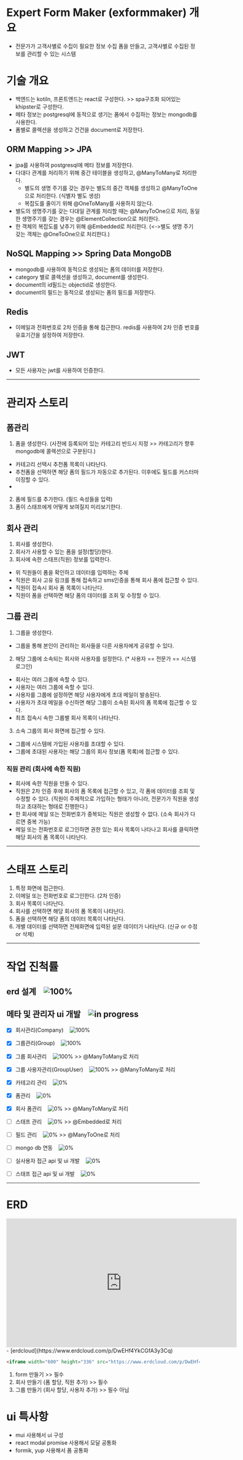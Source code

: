 # Expert Form Maker (exformmaker) 개요

- 전문가가 고객사별로 수집이 필요한 정보 수집 폼을 만들고, 고객사별로 수집된 정보를 관리할 수 있는 시스템

# 기술 개요

- 백엔드는 kotiln, 프론트엔드는 react로 구성한다. >> spa구조화 되어있는 khipster로 구성한다.
- 메타 정보는 postgresql에 동적으로 생기는 폼에서 수집하는 정보는 mongodb를 사용한다.
- 폼별로 콜렉션을 생성하고 건건을 document로 저장한다.

## ORM Mapping >> JPA

- jpa를 사용하여 postgresql에 메타 정보를 저장한다.
- 다대다 관계를 처리하기 위해 중간 테이블을 생성하고, @ManyToMany로 처리한다.
  - 별도의 생명 주기를 갖는 경우는 별도의 중간 객체를 생성하고 @ManyToOne으로 처리한다. (식별자 별도 생성)
  - 복잡도를 줄이기 위해 @OneToMany를 사용하지 않는다.
- 별도의 생명주기를 갖는 다대일 관계를 처리할 때는 @ManyToOne으로 처리, 동일한 생명주기를 갖는 경우는 @ElementCollection으로 처리한다.
- 한 객체의 복잡도를 낮추기 위해 @Embedded로 처리한다. (<->별도 생명 주기 갖는 객체는 @OneToOne으로 처리한다.)

## NoSQL Mapping >> Spring Data MongoDB

- mongodb를 사용하여 동적으로 생성되는 폼의 데이터를 저장한다.
- category 별로 콜렉션을 생성하고, document를 생성한다.
- document의 id필드는 objectid로 생성한다.
- document의 필드는 동적으로 생성되는 폼의 필드를 저장한다.

## Redis

- 이메일과 전화번호로 2차 인증을 통해 접근한다. redis를 사용하여 2차 인증 번호를 유효기간을 설정하여 저장한다.

## JWT

- 모든 사용자는 jwt를 사용하여 인증한다.

---

# 관리자 스토리

## 폼관리

1. 폼을 생성한다. (사전에 등록되어 있는 카테고리 반드시 지정 >> 카테고리가 향후 mongodb에 콜렉션으로 구분된다.)

- 카테고리 선택시 추천폼 목록이 나타난다.
- 추천폼을 선택하면 해당 폼의 필드가 자동으로 추가된다. 이후에도 필드를 커스터마이징할 수 있다.
-

2. 폼에 필드를 추가한다. (필드 속성들을 입력)
3. 폼이 스태프에게 어떻게 보여질지 미리보기한다.

## 회사 관리

1. 회사를 생성한다.
2. 회사가 사용할 수 있는 폼을 설정(할당)한다.
3. 회사에 속한 스태프(직원) 정보를 입력한다.

- 위 직원들이 폼을 확인하고 데이터를 입력하는 주체
- 직원은 회사 고유 링크를 통해 접속하고 sms인증을 통해 회사 폼에 접근할 수 있다.
- 직원이 접속시 회사 폼 목록이 나타난다.
- 직원이 폼을 선택하면 해당 폼의 데이터를 조회 및 수정할 수 있다.

## 그룹 관리

1. 그룹을 생성한다.

- 그룹을 통해 본인이 관리하는 회사들을 다른 사용자에게 공유할 수 있다.

2. 해당 그룹에 소속되는 회사와 사용자를 설정한다. (\* 사용자 == 전문가 == 시스템 로그인)

- 회사는 여러 그룹에 속할 수 있다.
- 사용자는 여러 그룹에 속할 수 있다.
- 사용자를 그룹에 설정하면 해당 사용자에게 초대 메일이 발송된다.
- 사용자가 초대 메일을 수신하면 해당 그룹이 소속된 회사의 폼 목록에 접근할 수 있다.
- 최초 접속시 속한 그룹별 회사 목록이 나타난다.

3. 소속 그룹의 회사 화면에 접근할 수 있다.

- 그룹에 시스템에 가입된 사용자를 초대할 수 있다.
- 그룹에 초대된 사용자는 해당 그룹의 회사 정보(폼 목록)에 접근할 수 있다.

### 직원 관리 (회사에 속한 직원)

- 회사에 속한 직원을 만들 수 있다.
- 직원은 2차 인증 후에 회사의 폼 목록에 접근할 수 있고, 각 폼에 데이터를 조회 및 수정할 수 있다.
  (직원이 주체적으로 가입하는 형태가 아니라, 전문가가 직원을 생성하고 초대하는 형태로 진행한다.)
- 한 회사에 메일 또는 전화번호가 중복되는 직원은 생성할 수 없다. (소속 회사가 다르면 중복 가능)
- 메일 또는 전화번호로 로그인하면 권한 있는 회사 목록이 나타나고 회사를 클릭하면 해당 회사의 폼 목록이 나타난다.

---

# 스태프 스토리

1. 특정 화면에 접근한다.
2. 이메일 또는 전화번호로 로그인한다. (2차 인증)
3. 회사 목록이 나타난다.
4. 회사를 선택하면 해당 회사의 폼 목록이 나타난다.
5. 폼을 선택하면 해당 폼의 데이터 목록이 나타난다.
6. 개별 데이터를 선택하면 전체화면에 입력된 설문 데이터가 나타난다. (신규 or 수정 or 삭제)

---

# 작업 진척률

## erd 설계 &nbsp;&nbsp; ![100%](https://progress-bar.xyz/100)

## 메타 및 관리자 ui 개발 &nbsp;&nbsp; ![in progress](https://progress-bar.xyz/30/?title=in%20progress)

- [x] 회사관리(Company) &nbsp;&nbsp; ![100%](https://progress-bar.xyz/100)
- [x] 그룹관리(Group) &nbsp;&nbsp; ![100%](https://progress-bar.xyz100)
- [x] 그룹 회사관리 &nbsp;&nbsp; ![100%](https://progress-bar.xyz/100) >> @ManyToMany로 처리
- [x] 그룹 사용자관리(GroupUser) &nbsp;&nbsp; ![100%](https://progress-bar.xyz/100) >> @ManyToMany로 처리
- [x] 카테고리 관리 &nbsp;&nbsp; ![0%](https://progress-bar.xyz/0)
- [x] 폼관리 &nbsp;&nbsp; ![0%](https://progress-bar.xyz/0)
- [x] 회사 폼관리 &nbsp;&nbsp; ![0%](https://progress-bar.xyz/0) >> @ManyToMany로 처리
- [ ] 스태프 관리 &nbsp;&nbsp; ![0%](https://progress-bar.xyz/0) >> @Embedded로 처리
- [ ] 필드 관리 &nbsp;&nbsp; ![0%](https://progress-bar.xyz/0) >> @ManyToOne로 처리
- [ ] mongo db 연동 &nbsp;&nbsp; ![0%](https://progress-bar.xyz/0)

- [ ] 실사용자 접근 api 및 ui 개발 &nbsp;&nbsp; ![0%](https://progress-bar.xyz/0)
- [ ] 스태프 접근 api 및 ui 개발 &nbsp;&nbsp; ![0%](https://progress-bar.xyz/0)

---

# ERD

<iframe width="600" height="336" src="https://www.erdcloud.com/p/DwEHf4YkCGfA3y3Cq" frameborder="0" allowfullscreen></iframe>
- [erdcloud](https://www.erdcloud.com/p/DwEHf4YkCGfA3y3Cq)

```html
<iframe width="600" height="336" src="https://www.erdcloud.com/p/DwEHf4YkCGfA3y3Cq" frameborder="0" allowfullscreen></iframe>
```

1. form 만들기 >> 필수
2. 회사 만들기 (폼 할당, 직원 추가) >> 필수
3. 그룹 만들기 (회사 할당, 사용자 추가) >> 필수 아님

# ui 특사항

- mui 사용해서 ui 구성
- react modal promise 사용해서 모달 공통화
- formik, yup 사용해서 폼 공통화
